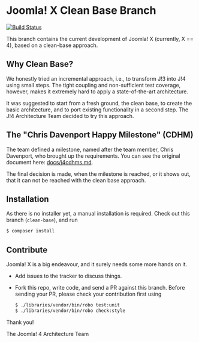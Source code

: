 # Joomla! X Clean Base Branch

[![Build Status](https://travis-ci.org/joomla-projects/joomla-pythagoras.svg?branch=clean-base)](https://travis-ci.org/joomla-projects/joomla-pythagoras)

This branch contains the current development of Joomla! X (currently, X == 4),
based on a clean-base approach.

## Why Clean Base?

We honestly tried an incremental approach, i.e., to transform J!3 into J!4 using small steps.
The tight coupling and non-sufficient test coverage, however, makes it extremely hard to apply a state-of-the-art architecture.

It was suggested to start from a fresh ground, the clean base, to create the basic architecture,
and to port existing functionality in a second step.
The J!4 Architecture Team decided to try this approach.

## The "Chris Davenport Happy Milestone" (CDHM)

The team defined a milestone, named after the team member, Chris Davenport, who brought up the requirements.
You can see the original document here: [docs/j4cdhms.md](docs/j4cdhms.md).

The final decision is made, when the milestone is reached, or it shows out, that it can not be reached with the clean base approach.

## Installation

As there is no installer yet, a manual installation is required.
Check out this branch (`clean-base`), and run

```bash
$ composer install
```

## Contribute

Joomla! X is a big endeavour, and it surely needs some more hands on it.

  - Add issues to the tracker to discuss things.
  - Fork this repo, write code, and send a PR against this branch.
    Before sending your PR, please check your contribution first using
    
    ```bash
    $ ./libraries/vendor/bin/robo test:unit
    $ ./libraries/vendor/bin/robo check:style
    ```
    
Thank you!

The Joomla! 4 Architecture Team
